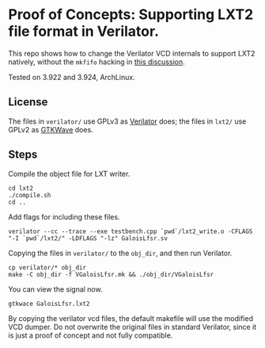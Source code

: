 # Proof of Concepts: Supporting LXT2 file format in Verilator.
This repo shows how to change the Verilator VCD internals to support LXT2 natively,
without the `mkfifo` hacking in [this discussion](https://www.veripool.org/boards/2/topics/150?r=199#message-199).

Tested on 3.922 and 3.924, ArchLinux.

## License
The files in `verilator/` use GPLv3 as [Verilator](https://www.veripool.org/wiki/verilator) does;
the files in `lxt2/` use GPLv2 as [GTKWave](http://gtkwave.sourceforge.net/) does.

## Steps

Compile the object file for LXT writer.

    cd lxt2
    ./compile.sh
    cd ..

Add flags for including these files.

    verilator --cc --trace --exe testbench.cpp `pwd`/lxt2_write.o -CFLAGS "-I `pwd`/lxt2/" -LDFLAGS "-lz" GaloisLfsr.sv

Copying the files in `verilator/` to the `obj_dir`, and then run Verilator.

    cp verilator/* obj_dir
    make -C obj_dir -f VGaloisLfsr.mk && ./obj_dir/VGaloisLfsr

You can view the signal now.

    gtkwace GaloisLfsr.lxt2

By copying the verilator vcd files, the default makefile will use the modified VCD dumper.
Do not overwrite the original files in standard Verilator,
since it is just a proof of concept and not fully compatible.
